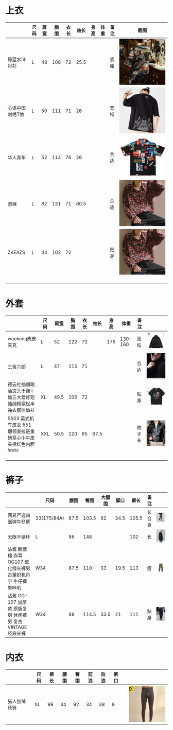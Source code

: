 # 上衣

|                 | 尺码 | 肩宽 | 胸围 | 衣长 | 袖长 | 身高 | 体重 | 备注 | 截图                                                         |
| --------------- | ---- | ---- | ---- | ---- | ---- | ---- | ---- | ---- | ------------------------------------------------------------ |
| 鲸蓝水浒衬衫    | L    | 48   | 108  | 72   | 25.5 |      |      | 紧绷 | ![image-20220403223128112](https://raw.githubusercontent.com/Afret1/image/master/img/202204032231211.png) |
| 心语中国刺绣T恤 | L    | 50   | 111  | 71   | 26   |      |      | 宽松 | ![image-20220403223246650](https://raw.githubusercontent.com/Afret1/image/master/img/202204032232681.png) |
| 华人青年        | L    | 52   | 114  | 76   | 26   |      |      | 合适 | ![image-20220403223307527](https://raw.githubusercontent.com/Afret1/image/master/img/202204032233557.png) |
| 港猴            | L    | 62   | 131  | 71   | 60.5 |      |      | 合适 | ![image-20220403223322680](https://raw.githubusercontent.com/Afret1/image/master/img/202204032233722.png) |
| ZKEAZS          | L    | 44   | 102  | 72   |      |      |      | 贴身 | ![](https://raw.githubusercontent.com/Afret1/image/master/img/202204032233722.png) |
|                 |      |      |      |      |      |      |      |      |                                                              |
|                 |      |      |      |      |      |      |      |      |                                                              |
|                 |      |      |      |      |      |      |      |      |                                                              |
|                 |      |      |      |      |      |      |      |      |                                                              |

# 外套

|                                                              | 尺码 | 肩宽 | 胸围 | 衣长 | 袖长 | 身高 | 体重    | 备注   |                                                              |
| ------------------------------------------------------------ | ---- | ---- | ---- | ---- | ---- | ---- | ------- | ------ | ------------------------------------------------------------ |
| wookong麂皮夹克                                              | L    | 52   | 122  | 72   |      | 175  | 130-160 | 宽松   | ![](https://raw.githubusercontent.com/Afret1/image/master/img/202204032237634.png) |
| 三省六部                                                     | L    | 47   | 115  | 71   |      |      |         | 合适   | ![image-20220403223757255](https://raw.githubusercontent.com/Afret1/image/master/img/202204032237306.png) |
| 德云社抽烟喝酒烫头于谦 t 恤三大爱好短袖纯棉宽松半袖衣服体恤衫 | XL   | 49.5 | 106  | 72   |      |      |         | 贴身   | ![image-20220403225114536](https://raw.githubusercontent.com/Afret1/image/master/img/202204032251560.png) |
| SS03 英式机车皮衣 551 翻领直拉链重磅茶心小牛皮夹棉红色内胆 lewis | XXL  | 50.5 | 120  | 65   | 67.5 |      |         | 袖子长 | ![image-20220403230314736](https://raw.githubusercontent.com/Afret1/image/master/img/202204032303773.png) |
|                                                              |      |      |      |      |      |      |         |        |                                                              |
|                                                              |      |      |      |      |      |      |         |        |                                                              |
|                                                              |      |      |      |      |      |      |         |        |                                                              |
|                                                              |      |      |      |      |      |      |         |        |                                                              |

# 裤子

|                                                              | 尺码        | 腰围 | 臀围  | 大腿围 | 脚口 | 裤长  | 备注    |                                                              |
| ------------------------------------------------------------ | ----------- | ---- | ----- | ------ | ---- | ----- | ------- | ------------------------------------------------------------ |
| 网易严选四面弹牛仔裤                                         | 33(175/84A) | 87.5 | 103.5 | 62     | 34.5 | 105.5 | 长 合身 | ![image-20220403224657243](https://raw.githubusercontent.com/Afret1/image/master/img/202204032247160.png) |
| 无限不循环                                                   | L           | 86   | 148   |        |      | 102   | 长      | ![image-20220403224713780](https://raw.githubusercontent.com/Afret1/image/master/img/202204032247700.png) |
| 沾酱 新疆棉 赤耳 OG107 硫化绿长裤男 古董织机丹宁 牛仔裤男咔叽 | W34         | 87.5 | 110   | 33     | 19.5 | 113   | 瘦      | ![img](https://raw.githubusercontent.com/Afret1/image/master/img/202204032249040.jpg) |
| 沾酱 OG-107 加厚款 原版复刻 休闲裤男 复古 VINTAGE 经典长裤   | W34         | 88   | 114.5 | 33.5   | 21   | 111   | 贴身    | ![image-20220403230602038](https://raw.githubusercontent.com/Afret1/image/master/img/202204032306074.png) |



# 内衣

|              | 尺码 | 裤长 | 腰围 | 臀围 | 前浪 | 后浪 | 裤口 |      |                                                              |
| ------------ | ---- | ---- | ---- | ---- | ---- | ---- | ---- | ---- | ------------------------------------------------------------ |
| 猫人加绒秋裤 | XL   | 99   | 34   | 92   | 34   | 38   | 9    |      | ![image-20220403224843735](https://raw.githubusercontent.com/Afret1/image/master/img/202204032248762.png) |


